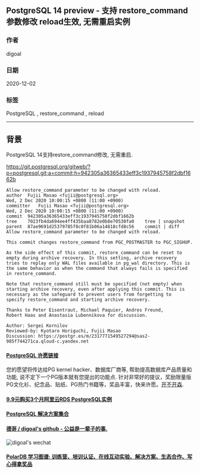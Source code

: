 ## PostgreSQL 14 preview - 支持 restore_command 参数修改 reload生效, 无需重启实例  
    
### 作者    
digoal    
    
### 日期    
2020-12-02    
    
### 标签    
PostgreSQL , restore_command , reload     
    
----    
    
## 背景    
PostgreSQL 14支持restore_command修改, 无需重启.     
    
https://git.postgresql.org/gitweb/?p=postgresql.git;a=commit;h=942305a36365433eff3c1937945758f2dbf1662b  
    
```    
Allow restore_command parameter to be changed with reload.  
author	Fujii Masao <fujii@postgresql.org>	  
Wed, 2 Dec 2020 10:00:15 +0800 (11:00 +0900)  
committer	Fujii Masao <fujii@postgresql.org>	  
Wed, 2 Dec 2020 10:00:15 +0800 (11:00 +0900)  
commit	942305a36365433eff3c1937945758f2dbf1662b  
tree	7023fb4da694ee4ff435baa8782e0b8e70530fa0	tree | snapshot  
parent	87ae9691d25379785f8c0f81b06a14818cfd8c56	commit | diff  
Allow restore_command parameter to be changed with reload.  
  
This commit changes restore_command from PGC_POSTMASTER to PGC_SIGHUP.  
  
As the side effect of this commit, restore_command can be reset to  
empty during archive recovery. In this setting, archive recovery  
tries to replay only WAL files available in pg_wal directory. This is  
the same behavior as when the command that always fails is specified  
in restore_command.  
  
Note that restore_command still must be specified (not empty) when  
starting archive recovery, even after applying this commit. This is  
necessary as the safeguard to prevent users from forgetting to  
specify restore_command and starting archive recovery.  
  
Thanks to Peter Eisentraut, Michael Paquier, Andres Freund,  
Robert Haas and Anastasia Lubennikova for discussion.  
  
Author: Sergei Kornilov  
Reviewed-by: Kyotaro Horiguchi, Fujii Masao  
Discussion: https://postgr.es/m/2317771549527294@sas2-985f744271ca.qloud-c.yandex.net  
```    
      
  
#### [PostgreSQL 许愿链接](https://github.com/digoal/blog/issues/76 "269ac3d1c492e938c0191101c7238216")
您的愿望将传达给PG kernel hacker、数据库厂商等, 帮助提高数据库产品质量和功能, 说不定下一个PG版本就有您提出的功能点. 针对非常好的提议，奖励限量版PG文化衫、纪念品、贴纸、PG热门书籍等，奖品丰富，快来许愿。[开不开森](https://github.com/digoal/blog/issues/76 "269ac3d1c492e938c0191101c7238216").  
  
  
#### [9.9元购买3个月阿里云RDS PostgreSQL实例](https://www.aliyun.com/database/postgresqlactivity "57258f76c37864c6e6d23383d05714ea")
  
  
#### [PostgreSQL 解决方案集合](https://yq.aliyun.com/topic/118 "40cff096e9ed7122c512b35d8561d9c8")
  
  
#### [德哥 / digoal's github - 公益是一辈子的事.](https://github.com/digoal/blog/blob/master/README.md "22709685feb7cab07d30f30387f0a9ae")
  
  
![digoal's wechat](../pic/digoal_weixin.jpg "f7ad92eeba24523fd47a6e1a0e691b59")
  
  
#### [PolarDB 学习图谱: 训练营、培训认证、在线互动实验、解决方案、生态合作、写心得拿奖品](https://www.aliyun.com/database/openpolardb/activity "8642f60e04ed0c814bf9cb9677976bd4")
  
